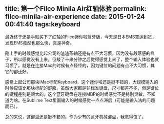 title: 第一个Filco Minila Air红轴体验
permalink: filco-minila-air-experience
date: 2015-01-24 00:41:40
tags:keyboard
---

最近终于还是手贱买下了红轴的Filco迷你啦蓝牙版，今天是日本EMS空运到货，发现EMS竟然也那么快，真是神奇。

刚上手的时候感觉比起公司的渣渣茶轴还是有点不大习惯，因为没有段落感的样子，所以感觉没有上来。但敲了十来分钟之后觉得感觉上来了，整个输入体验也就习惯了。就是在连接Mac的时候有点怪怪的，因为键位的问题有点不大习惯，其它的都还好。

感觉上起公司那块iMac标配Keyboard，这个迷你啦还是挺不错的，大规模输入的时候应该比那块标配的舒服。虽然大家都是非标准键盘，尺寸都差不多，但是键位的键程差别是很大的。这个蓝牙键盘在连接MBP的时候感觉不是特别灵敏，不知道为啥。在Sublime Text里面输入的时候感觉一点点滞后（可能是输入法的问题而已）。

总的来说，这键盘还是挺不错的。作为少有的蓝牙机械键盘，我觉得值了。
